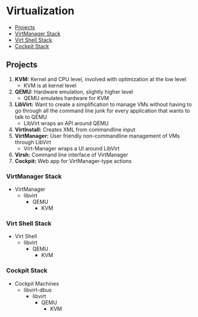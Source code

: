 # Virtualization
* [Projects](virtualization.md#projects)
* [VirtManager Stack](virtualization.md#virtmanager-stack)
* [Virt Shell Stack](virtualization.md#virsh-stack)
* [Cockpit Stack](virtualization.md#cockpit-stack)

## Projects
1. **KVM:** Kernel and CPU level, involved with optimization at the low level
    * KVM is at kernel level  
2. **QEMU:** Hardware emulation, slightly higher level
    * QEMU emulates hardware for KVM  
3. **LibVirt:** Want to create a simplification to manage VMs without having to go through all the command line junk for every application that wants to talk to QEMU
    * LibVirt wraps an API around QEMU  
4. **VirtInstall:** Creates XML from commandline input
5. **VirtManager:** User friendly non-commandline management of VMs through LibVirt
    * Virt-Manager wraps a UI around LibVirt  
6. **Virsh:** Command line interface of VirtManager  
7. **Cockpit:** Web app for VirtManager-type actions

### VirtManager Stack
* VirtManager
	* libvirt
		* QEMU
			* KVM

### Virt Shell Stack
* Virt Shell
	* libvirt
		* QEMU
			* KVM

### Cockpit Stack
* Cockpit Machines
	* libvirt-dbus
		* libvirt
			* QEMU
				* KVM
